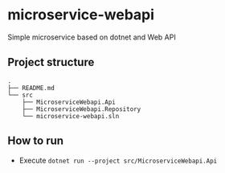 # microservice-webapi
Simple microservice based on dotnet and Web API

## Project structure
```
.
├── README.md
└── src
    ├── MicroserviceWebapi.Api
    ├── MicroserviceWebapi.Repository
    └── microservice-webapi.sln
```

## How to run
- Execute `dotnet run --project src/MicroserviceWebapi.Api`
